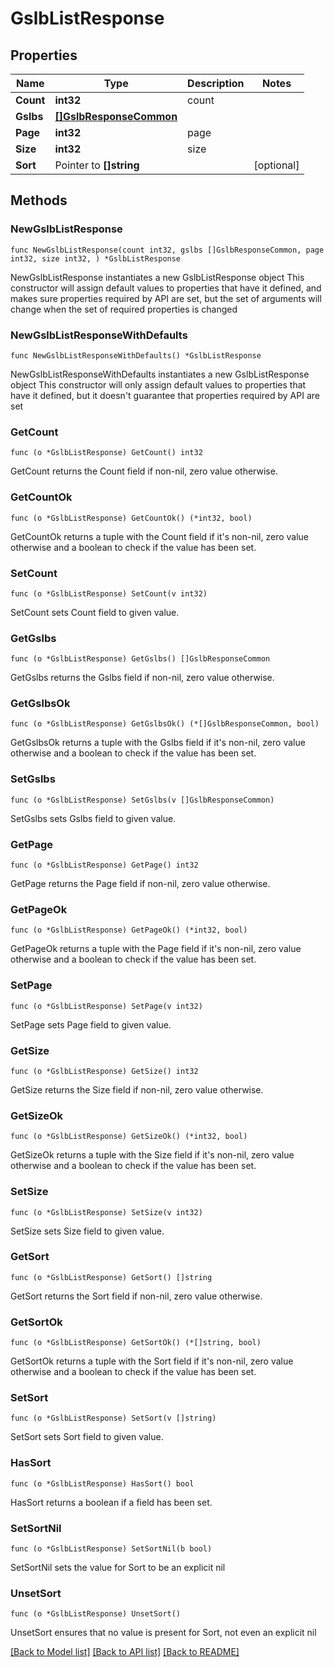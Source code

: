 # GslbListResponse

## Properties

Name | Type | Description | Notes
------------ | ------------- | ------------- | -------------
**Count** | **int32** | count | 
**Gslbs** | [**[]GslbResponseCommon**](GslbResponseCommon.md) |  | 
**Page** | **int32** | page | 
**Size** | **int32** | size | 
**Sort** | Pointer to **[]string** |  | [optional] 

## Methods

### NewGslbListResponse

`func NewGslbListResponse(count int32, gslbs []GslbResponseCommon, page int32, size int32, ) *GslbListResponse`

NewGslbListResponse instantiates a new GslbListResponse object
This constructor will assign default values to properties that have it defined,
and makes sure properties required by API are set, but the set of arguments
will change when the set of required properties is changed

### NewGslbListResponseWithDefaults

`func NewGslbListResponseWithDefaults() *GslbListResponse`

NewGslbListResponseWithDefaults instantiates a new GslbListResponse object
This constructor will only assign default values to properties that have it defined,
but it doesn't guarantee that properties required by API are set

### GetCount

`func (o *GslbListResponse) GetCount() int32`

GetCount returns the Count field if non-nil, zero value otherwise.

### GetCountOk

`func (o *GslbListResponse) GetCountOk() (*int32, bool)`

GetCountOk returns a tuple with the Count field if it's non-nil, zero value otherwise
and a boolean to check if the value has been set.

### SetCount

`func (o *GslbListResponse) SetCount(v int32)`

SetCount sets Count field to given value.


### GetGslbs

`func (o *GslbListResponse) GetGslbs() []GslbResponseCommon`

GetGslbs returns the Gslbs field if non-nil, zero value otherwise.

### GetGslbsOk

`func (o *GslbListResponse) GetGslbsOk() (*[]GslbResponseCommon, bool)`

GetGslbsOk returns a tuple with the Gslbs field if it's non-nil, zero value otherwise
and a boolean to check if the value has been set.

### SetGslbs

`func (o *GslbListResponse) SetGslbs(v []GslbResponseCommon)`

SetGslbs sets Gslbs field to given value.


### GetPage

`func (o *GslbListResponse) GetPage() int32`

GetPage returns the Page field if non-nil, zero value otherwise.

### GetPageOk

`func (o *GslbListResponse) GetPageOk() (*int32, bool)`

GetPageOk returns a tuple with the Page field if it's non-nil, zero value otherwise
and a boolean to check if the value has been set.

### SetPage

`func (o *GslbListResponse) SetPage(v int32)`

SetPage sets Page field to given value.


### GetSize

`func (o *GslbListResponse) GetSize() int32`

GetSize returns the Size field if non-nil, zero value otherwise.

### GetSizeOk

`func (o *GslbListResponse) GetSizeOk() (*int32, bool)`

GetSizeOk returns a tuple with the Size field if it's non-nil, zero value otherwise
and a boolean to check if the value has been set.

### SetSize

`func (o *GslbListResponse) SetSize(v int32)`

SetSize sets Size field to given value.


### GetSort

`func (o *GslbListResponse) GetSort() []string`

GetSort returns the Sort field if non-nil, zero value otherwise.

### GetSortOk

`func (o *GslbListResponse) GetSortOk() (*[]string, bool)`

GetSortOk returns a tuple with the Sort field if it's non-nil, zero value otherwise
and a boolean to check if the value has been set.

### SetSort

`func (o *GslbListResponse) SetSort(v []string)`

SetSort sets Sort field to given value.

### HasSort

`func (o *GslbListResponse) HasSort() bool`

HasSort returns a boolean if a field has been set.

### SetSortNil

`func (o *GslbListResponse) SetSortNil(b bool)`

 SetSortNil sets the value for Sort to be an explicit nil

### UnsetSort
`func (o *GslbListResponse) UnsetSort()`

UnsetSort ensures that no value is present for Sort, not even an explicit nil

[[Back to Model list]](../README.md#documentation-for-models) [[Back to API list]](../README.md#documentation-for-api-endpoints) [[Back to README]](../README.md)


